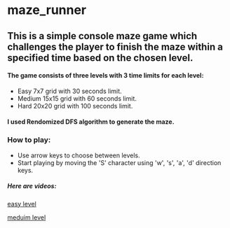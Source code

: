 # maze_runner
## This is a simple console maze game which challenges the player to finish the maze within a specified time based on the chosen level.

#### The game consists of three levels with 3 time limits for each level:
- Easy 7x7 grid with 30 seconds limit.
- Medium 15x15 grid with 60 seconds limit.
- Hard 20x20 grid with 100 seconds limit.
#### I used Rendomized DFS algorithm to generate the maze.

### How to play:
- Use arrow keys to choose between levels.
- Start playing by moving the 'S' character using 'w', 's', 'a', 'd' direction keys.

##### Here are videos:
[easy level](https://github.com/user-attachments/assets/31241f19-56d3-48f9-988c-6249aec42155)

[meduim level](https://github.com/user-attachments/assets/99b6cdc9-6fd0-4a24-a1ff-373aa7f2d740)
